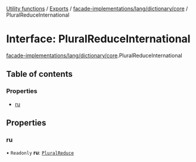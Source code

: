 [Utility functions](../index.md) / [Exports](../modules.md) / [facade-implementations/lang/dictionary/core](../modules/facade_implementations_lang_dictionary_core.md) / PluralReduceInternational

# Interface: PluralReduceInternational

[facade-implementations/lang/dictionary/core](../modules/facade_implementations_lang_dictionary_core.md).PluralReduceInternational

## Table of contents

### Properties

- [ru](facade_implementations_lang_dictionary_core.PluralReduceInternational.md#ru)

## Properties

### ru

• `Readonly` **ru**: [`PluralReduce`](facade_implementations_lang_dictionary_core.PluralReduce.md)
